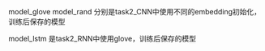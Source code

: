 model_glove   model_rand 分别是task2_CNN中使用不同的embedding初始化，训练后保存的模型


model_lstm   是task2_RNN中使用glove，训练后保存的模型
